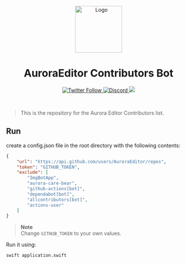 <p align="center">
  <img alt="Logo" src="https://avatars.githubusercontent.com/u/106490518?s=128&v=4" width="128px;" height="128px;">
</p>

<p align="center">
  <h1 align="center">AuroraEditor Contributors Bot</h1>
</p>

<p align="center">
  <a href='https://twitter.com/Aurora_Editor' target='_blank'>
    <img alt="Twitter Follow" src="https://img.shields.io/twitter/follow/Aurora_Editor?color=f6579d&style=for-the-badge">
  </a>
  <a href='https://discord.gg/5aecJ4rq9D' target='_blank'>
    <img alt="Discord" src="https://img.shields.io/discord/997410333348077620?color=f98a6c&style=for-the-badge">
  </a>
  <a href='https://twitter.com/intent/tweet?text=Try%20this%20new%20open-source%20code%20editor,%20Aurora%20Editor&url=https://auroraeditor.com&via=Aurora_Editor&hashtags=AuroraEditor,editor,AEIDE,developers,Aurora,OSS' target='_blank'><img src='https://img.shields.io/twitter/url/http/shields.io.svg?style=social'></a>
</p>

<br />

> This is the repository for the Aurora Editor Contributors list. 

## Run 

create a config.json file in the root directory with the following contents:

```json
{
    "url": "https://api.github.com/users/AuroraEditor/repos",
    "token": "GITHUB_TOKEN",
    "exclude": [
        "ImgBotApp",
        "aurora-care-bear",
        "github-actions[bot]",
        "dependabot[bot]",
        "allcontributors[bot]",
        "actions-user"
    ]
}
```

> **Note**\
> Change `GITHUB_TOKEN` to your own values.

Run it using:
    
```bash
swift application.swift
```